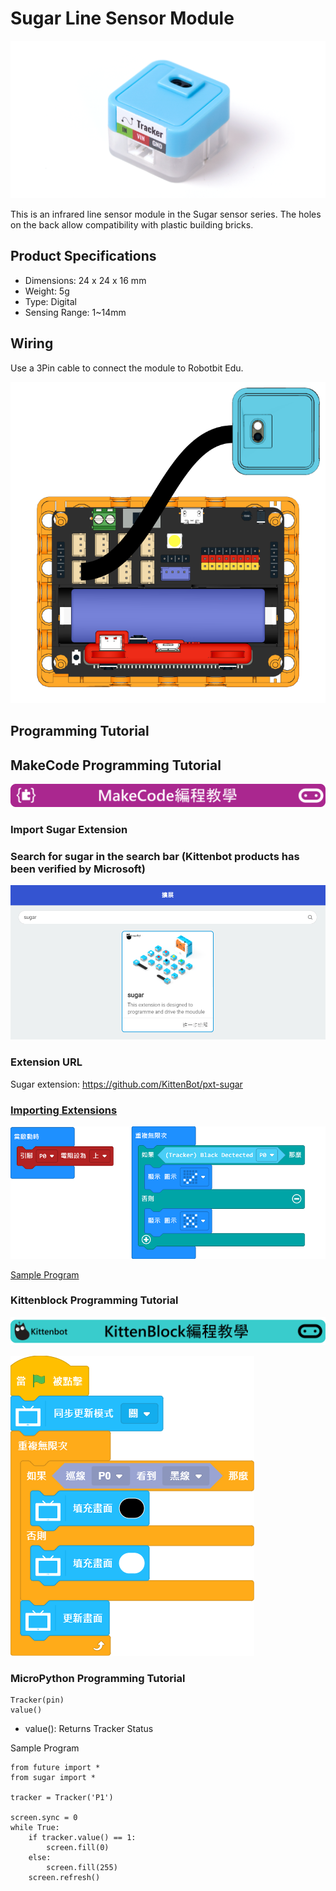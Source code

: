# Sugar Line Sensor Module

![](./images/line1.png)

This is an infrared line sensor module in the Sugar sensor series. The holes on the back allow compatibility with plastic building bricks.

## Product Specifications

- Dimensions: 24 x 24 x 16 mm
- Weight: 5g
- Type: Digital
- Sensing Range: 1~14mm

## Wiring

Use a 3Pin cable to connect the module to Robotbit Edu.

![](./images/line_wire.png)

## Programming Tutorial

## MakeCode Programming Tutorial

![](./PWmodules/images/mcbanner.png)

### Import Sugar Extension

### Search for sugar in the search bar (Kittenbot products has been verified by Microsoft)

![](./images/sugar_search.png)

### Extension URL

Sugar extension: https://github.com/KittenBot/pxt-sugar

### [Importing Extensions](../../Makecode/powerBrickMC)

![](./images/line_mc_code.png)

[Sample Program](https://makecode.microbit.org/_achdEoCzK8DV)

### Kittenblock Programming Tutorial

![](./PWmodules/images/kbbanner.png)

![](./images/line3.png)

### MicroPython Programming Tutorial

    Tracker(pin)
    value()

- value(): Returns Tracker Status

Sample Program

    from future import *
    from sugar import *
    
    tracker = Tracker('P1')
    
    screen.sync = 0
    while True:
        if tracker.value() == 1:
            screen.fill(0)
        else:
            screen.fill(255)
        screen.refresh()